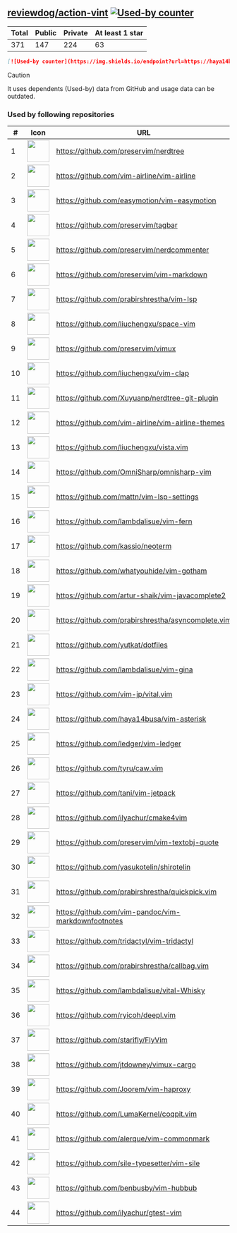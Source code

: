 





## [reviewdog/action-vint](https://github.com/reviewdog/action-vint) [![Used-by counter](https://img.shields.io/endpoint?url=https://haya14busa.github.io/github-used-by/data/reviewdog/action-vint/shieldsio.json)](https://github.com/haya14busa/github-used-by/tree/main/repo/reviewdog/action-vint)

| Total | Public | Private | At least 1 star
| ----- | ------ | ------- | ---------------
| 371 | 147 | 224 | 63 |

```md
[![Used-by counter](https://img.shields.io/endpoint?url=https://haya14busa.github.io/github-used-by/data/reviewdog/action-vint/shieldsio.json)](https://github.com/haya14busa/github-used-by/tree/main/repo/reviewdog/action-vint)
```

> [!CAUTION]
> It uses dependents (Used-by) data from GitHub and usage data can be outdated.

### Used by following repositories

| # | Icon | URL | Stars |
| -- | -- | -- | -- | 
|1|<img src="https://github.com/preservim.png" width=50 height=50>|https://github.com/preservim/nerdtree|19988|
|2|<img src="https://github.com/vim-airline.png" width=50 height=50>|https://github.com/vim-airline/vim-airline|17923|
|3|<img src="https://github.com/easymotion.png" width=50 height=50>|https://github.com/easymotion/vim-easymotion|7671|
|4|<img src="https://github.com/preservim.png" width=50 height=50>|https://github.com/preservim/tagbar|6208|
|5|<img src="https://github.com/preservim.png" width=50 height=50>|https://github.com/preservim/nerdcommenter|5013|
|6|<img src="https://github.com/preservim.png" width=50 height=50>|https://github.com/preservim/vim-markdown|4772|
|7|<img src="https://github.com/prabirshrestha.png" width=50 height=50>|https://github.com/prabirshrestha/vim-lsp|3302|
|8|<img src="https://github.com/liuchengxu.png" width=50 height=50>|https://github.com/liuchengxu/space-vim|2858|
|9|<img src="https://github.com/preservim.png" width=50 height=50>|https://github.com/preservim/vimux|2265|
|10|<img src="https://github.com/liuchengxu.png" width=50 height=50>|https://github.com/liuchengxu/vim-clap|2132|
|11|<img src="https://github.com/Xuyuanp.png" width=50 height=50>|https://github.com/Xuyuanp/nerdtree-git-plugin|2090|
|12|<img src="https://github.com/vim-airline.png" width=50 height=50>|https://github.com/vim-airline/vim-airline-themes|2076|
|13|<img src="https://github.com/liuchengxu.png" width=50 height=50>|https://github.com/liuchengxu/vista.vim|1939|
|14|<img src="https://github.com/OmniSharp.png" width=50 height=50>|https://github.com/OmniSharp/omnisharp-vim|1761|
|15|<img src="https://github.com/mattn.png" width=50 height=50>|https://github.com/mattn/vim-lsp-settings|1377|
|16|<img src="https://github.com/lambdalisue.png" width=50 height=50>|https://github.com/lambdalisue/vim-fern|1336|
|17|<img src="https://github.com/kassio.png" width=50 height=50>|https://github.com/kassio/neoterm|1332|
|18|<img src="https://github.com/whatyouhide.png" width=50 height=50>|https://github.com/whatyouhide/vim-gotham|1281|
|19|<img src="https://github.com/artur-shaik.png" width=50 height=50>|https://github.com/artur-shaik/vim-javacomplete2|972|
|20|<img src="https://github.com/prabirshrestha.png" width=50 height=50>|https://github.com/prabirshrestha/asyncomplete.vim|960|
|21|<img src="https://github.com/yutkat.png" width=50 height=50>|https://github.com/yutkat/dotfiles|886|
|22|<img src="https://github.com/lambdalisue.png" width=50 height=50>|https://github.com/lambdalisue/vim-gina|689|
|23|<img src="https://github.com/vim-jp.png" width=50 height=50>|https://github.com/vim-jp/vital.vim|583|
|24|<img src="https://github.com/haya14busa.png" width=50 height=50>|https://github.com/haya14busa/vim-asterisk|397|
|25|<img src="https://github.com/ledger.png" width=50 height=50>|https://github.com/ledger/vim-ledger|381|
|26|<img src="https://github.com/tyru.png" width=50 height=50>|https://github.com/tyru/caw.vim|379|
|27|<img src="https://github.com/tani.png" width=50 height=50>|https://github.com/tani/vim-jetpack|341|
|28|<img src="https://github.com/ilyachur.png" width=50 height=50>|https://github.com/ilyachur/cmake4vim|131|
|29|<img src="https://github.com/preservim.png" width=50 height=50>|https://github.com/preservim/vim-textobj-quote|124|
|30|<img src="https://github.com/yasukotelin.png" width=50 height=50>|https://github.com/yasukotelin/shirotelin|91|
|31|<img src="https://github.com/prabirshrestha.png" width=50 height=50>|https://github.com/prabirshrestha/quickpick.vim|78|
|32|<img src="https://github.com/vim-pandoc.png" width=50 height=50>|https://github.com/vim-pandoc/vim-markdownfootnotes|41|
|33|<img src="https://github.com/tridactyl.png" width=50 height=50>|https://github.com/tridactyl/vim-tridactyl|37|
|34|<img src="https://github.com/prabirshrestha.png" width=50 height=50>|https://github.com/prabirshrestha/callbag.vim|29|
|35|<img src="https://github.com/lambdalisue.png" width=50 height=50>|https://github.com/lambdalisue/vital-Whisky|29|
|36|<img src="https://github.com/ryicoh.png" width=50 height=50>|https://github.com/ryicoh/deepl.vim|28|
|37|<img src="https://github.com/starifly.png" width=50 height=50>|https://github.com/starifly/FlyVim|24|
|38|<img src="https://github.com/jtdowney.png" width=50 height=50>|https://github.com/jtdowney/vimux-cargo|24|
|39|<img src="https://github.com/Joorem.png" width=50 height=50>|https://github.com/Joorem/vim-haproxy|21|
|40|<img src="https://github.com/LumaKernel.png" width=50 height=50>|https://github.com/LumaKernel/coqpit.vim|10|
|41|<img src="https://github.com/alerque.png" width=50 height=50>|https://github.com/alerque/vim-commonmark|9|
|42|<img src="https://github.com/sile-typesetter.png" width=50 height=50>|https://github.com/sile-typesetter/vim-sile|9|
|43|<img src="https://github.com/benbusby.png" width=50 height=50>|https://github.com/benbusby/vim-hubbub|6|
|44|<img src="https://github.com/ilyachur.png" width=50 height=50>|https://github.com/ilyachur/gtest-vim|5|
